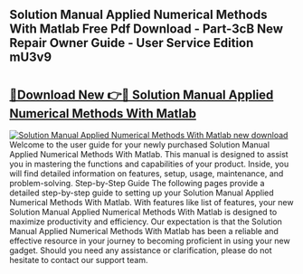 ## Solution Manual Applied Numerical Methods With Matlab Free Pdf Download - Part-3cB New Repair Owner Guide - User Service Edition mU3v9

# <h2><a href="http://bc51490.oget.top/?id=Solution+Manual+Applied+Numerical+Methods+With+Matlab">🔗Download New 👉🔴 Solution Manual Applied Numerical Methods With Matlab</a></h2>

[![Solution Manual Applied Numerical Methods With Matlab new download](https://i.imgur.com/5g1atiW.png)](http://bc51490.oget.top/?id=Solution+Manual+Applied+Numerical+Methods+With+Matlab)
Welcome to the user guide for your newly purchased Solution Manual Applied Numerical Methods With Matlab. This manual is designed to assist you in mastering the functions and capabilities of your product. Inside, you will find detailed information on features, setup, usage, maintenance, and problem-solving. Step-by-Step Guide The following pages provide a detailed step-by-step guide to setting up your Solution Manual Applied Numerical Methods With Matlab. With features like list of features, your new Solution Manual Applied Numerical Methods With Matlab is designed to maximize productivity and efficiency. Our expectation is that the Solution Manual Applied Numerical Methods With Matlab has been a reliable and effective resource in your journey to becoming proficient in using your new gadget. Should you need any assistance or clarification, please do not hesitate to contact our support team.
